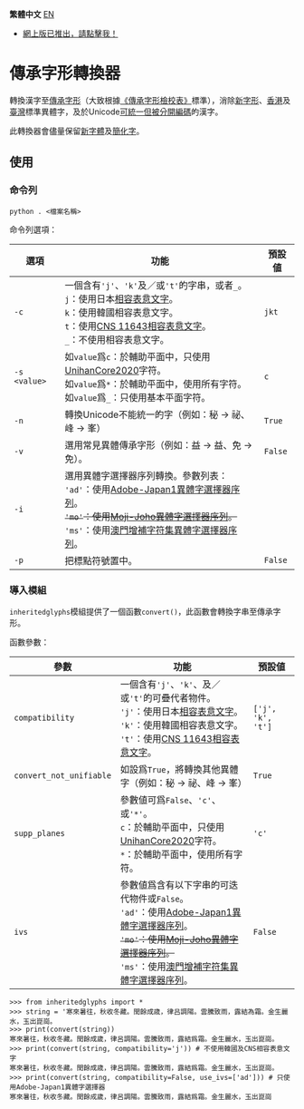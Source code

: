 **繁體中文󠄁** [EN](https://github.com/haydenwong7bm/inherited-glyphs-converter/blob/main/README_en.md)

* [網󠄁上版已推出，請󠄁點擊我！](https://haydenwong7bm.github.io/inherited-glyphs-converter/zh-tc/)

# 傳承字形轉換器
 轉換漢字至[傳承字形](https://zh.wikipedia.org/wiki/%E8%88%8A%E5%AD%97%E5%BD%A2)（大致根據[《傳承字形檢校󠄁表》](https://github.com/ichitenfont/inheritedglyphs)標準），消󠄁除[新字形](https://zh.wikipedia.org/wiki/%E6%96%B0%E5%AD%97%E5%BD%A2)、[香港󠄁](https://zh.wikipedia.org/wiki/%E5%B8%B8%E7%94%A8%E5%AD%97%E5%AD%97%E5%BD%A2%E8%A1%A8)及󠄁[臺灣](https://zh.wikipedia.org/wiki/%E5%9C%8B%E5%AD%97%E6%A8%99%E6%BA%96%E5%AD%97%E9%AB%94)標準異體字，及󠄁於Unicode[可統一但被分󠄁開編󠄁碼](https://gitee.com/eisoch/irg/issues/I5FR1Q)的󠄁漢字。
 
 此轉換器會儘量保留[新字體](https://zh.wikipedia.org/wiki/%E6%96%B0%E5%AD%97%E4%BD%93)及󠄁[簡化󠄁字](https://zh.wikipedia.org/wiki/%E7%AE%80%E5%8C%96%E5%AD%97)。
 
 ## 使󠄁用
 
 ### 命令列
 
	python . <檔案名稱󠄁>
 
 命令列選󠄁項：
 
 | **選󠄁項** | **功能** | **預設値** |
 |---|---|---|
 | `-c` | 一個含有`'j'`、`'k'`及󠄁／或`'t'`的󠄁字串，或者`_`。<br>`j`：使󠄁用日本[相容表意󠄁文󠄁字](https://zh.wikipedia.org/wiki/%E4%B8%AD%E6%97%A5%E9%9F%93%E7%9B%B8%E5%AE%B9%E8%A1%A8%E6%84%8F%E6%96%87%E5%AD%97)。<br>`k`：使󠄁用韓󠄁國相容表意󠄁文󠄁字。<br>`t`：使󠄁用[CNS 11643相容表意󠄁文󠄁字](https://zh.wikipedia.org/wiki/%E4%B8%AD%E6%97%A5%E9%9F%93%E7%9B%B8%E5%AE%B9%E8%A1%A8%E6%84%8F%E6%96%87%E5%AD%97%E8%A3%9C%E5%85%85%E5%8D%80)。<br>`_`：不使󠄁用相容表意󠄁文󠄁字。 | `jkt` |
 | `-s <value>` | 如`value`爲`c`：於輔助平󠄁面中，只使󠄁用[UnihanCore2020](https://www.unicode.org/L2/L2019/19388-unihan-core-2020.pdf)字符。<br>如`value`爲`*`：於輔助平󠄁面中，使󠄁用所󠄁有字符。<br>如`value`爲`_`：只使󠄁用基本平󠄁面字符。 | `c` |
 | `-n` | 轉換Unicode不能統一的󠄁字（例如：秘 → 祕、峰 → 峯） | `True` |
 | `-v` | 選󠄁用常見異體傳承字形（例如：益 → 益、免 → 免）。 | `False` |
 | `-i` | 選󠄁用異體字選󠄁擇器序列轉換。參數列表：<br>`'ad'`：使󠄁用[Adobe-Japan1異體字選󠄁擇器序列](https://unicode.org/ivd/data/2022-09-13/IVD_Charts_Adobe-Japan1.pdf)。<br>~~`'mo'`：使󠄁用[Moji-Joho異體字選󠄁擇器序列](https://unicode.org/ivd/data/2022-09-13/IVD_Charts_Moji_Joho.pdf)。~~<br>`'ms'`：使󠄁用[澳門增補字符集異體字選󠄁擇器序列](https://unicode.org/ivd/data/2022-09-13/IVD_Charts_MSARG.pdf)。 | |
 | `-p` | 把標點符號置中。 | `False` |
 
 ### 導󠄁入模組
 
 `inheritedglyphs`模組提供了一個函數`convert()`，此函數會轉換字串至傳承字形。
 
 函數參數：
 
 | **參數** | **功能** | **預設値** |
 |---|---|---|
 | `compatibility` | 一個含有`'j'`、`'k'`、及󠄁／或`'t'`的󠄁可疊代者物件。<br>`'j'`：使󠄁用日本[相容表意󠄁文󠄁字](https://zh.wikipedia.org/wiki/%E4%B8%AD%E6%97%A5%E9%9F%93%E7%9B%B8%E5%AE%B9%E8%A1%A8%E6%84%8F%E6%96%87%E5%AD%97)。<br>`'k'`：使󠄁用韓󠄁國相容表意󠄁文󠄁字。<br> `'t'`：使󠄁用[CNS 11643相容表意󠄁文󠄁字](https://zh.wikipedia.org/wiki/%E4%B8%AD%E6%97%A5%E9%9F%93%E7%9B%B8%E5%AE%B9%E8%A1%A8%E6%84%8F%E6%96%87%E5%AD%97%E8%A3%9C%E5%85%85%E5%8D%80)。 | `['j', 'k', 't']` |
 | `convert_not_unifiable` | 如設爲`True`，將轉換其他異體字（例如：秘 → 祕、峰 → 峯） | `True` |
 | `supp_planes` | 參數値可爲`False`、`'c'`、或`'*'`。<br>`c`：於輔助平󠄁面中，只使󠄁用[UnihanCore2020](https://www.unicode.org/L2/L2019/19388-unihan-core-2020.pdf)字符。<br>`*`：於輔助平󠄁面中，使󠄁用所󠄁有字符。 | `'c'` |
 | `ivs` | 參數値爲含有以下字串的󠄁可迭󠄁代物件或`False`。<br>`'ad'`：使󠄁用[Adobe-Japan1異體字選󠄁擇器序列](https://unicode.org/ivd/data/2022-09-13/IVD_Charts_Adobe-Japan1.pdf)。<br>~~`'mo'`：使󠄁用[Moji-Joho異體字選󠄁擇器序列](https://unicode.org/ivd/data/2022-09-13/IVD_Charts_Moji_Joho.pdf)。~~<br>`'ms'`：使󠄁用[澳門增補字符集異體字選󠄁擇器序列](https://unicode.org/ivd/data/2022-09-13/IVD_Charts_MSARG.pdf)。 | `False` |
	
	>>> from inheritedglyphs import *
	>>> string = '寒來暑往，秋收冬藏。閏餘成歳，律吕調陽。雲騰致雨，露結為霜。金生麗水，玉出崑崗。
	>>> print(convert(string))
	寒來暑往，秋收冬藏。閏餘成歲，律呂調陽。雲騰致雨，露結爲霜。金生麗水，玉出崑崗。
	>>> print(convert(string, compatibility='j')) # 不使󠄁用韓󠄁國及󠄁CNS相容表意󠄁文󠄁字
	寒來暑往，秋收冬藏。閏餘成歳，律呂調陽。雲騰致雨，露結爲霜。金生麗水，玉出崑崗。
	>>> print(convert(string, compatibility=False, use_ivs=['ad'])) # 只使用Adobe-Japan1異體字選󠄁擇器
	寒󠄁來暑󠄁往󠄁，秋收冬󠄀藏。閏餘成󠄁歲，律呂調󠄁陽。雲騰󠄁致雨，露結爲霜。金生麗󠄁水，玉出崑崗
